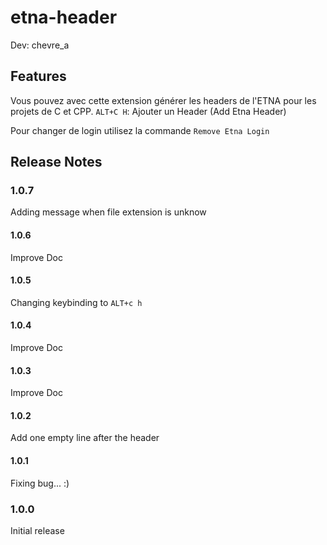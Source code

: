 # etna-header

Dev: chevre_a

## Features

Vous pouvez avec cette extension générer les headers de l'ETNA pour les projets de C et CPP.
`ALT+C H`: Ajouter un Header (Add Etna Header)

Pour changer de login utilisez la commande `Remove Etna Login`

## Release Notes

### 1.0.7

Adding message when file extension is unknow

#### 1.0.6

Improve Doc

#### 1.0.5

Changing keybinding to `ALT+c h`

#### 1.0.4

Improve Doc

#### 1.0.3

Improve Doc

#### 1.0.2

Add one empty line after the header

#### 1.0.1

Fixing bug... :)

### 1.0.0

Initial release
